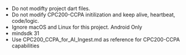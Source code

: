 - Do not modifty project dart files.
- Do not modify CPC200-CCPA initilization and keep alive, heartbeat, code/logic.
- Ignore macOS and Linux for this project. Android Only
- mindsdk 31
- Use CPC200_CCPA_for_AI_Ingest.md as reference for CPC200-CCPA capabilities
